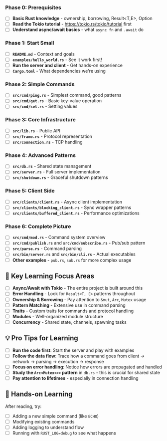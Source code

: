 ### **Phase 0: Prerequisites**
- [ ] **Basic Rust knowledge** - ownership, borrowing, Result<T,E>, Option<T>
- [ ] **Read the Tokio tutorial** - https://tokio.rs/tokio/tutorial first
- [ ] **Understand async/await basics** - what `async fn` and `.await` do

### **Phase 1: Start Small**
- [ ] **`README.md`** - Context and goals
- [ ] **`examples/hello_world.rs`** - See it work first!
- [ ] **Run the server and client** - Get hands-on experience
- [ ] **`Cargo.toml`** - What dependencies we're using

### **Phase 2: Simple Commands**
- [ ] **`src/cmd/ping.rs`** - Simplest command, good patterns
- [ ] **`src/cmd/get.rs`** - Basic key-value operation
- [ ] **`src/cmd/set.rs`** - Setting values

### **Phase 3: Core Infrastructure**
- [ ] **`src/lib.rs`** - Public API
- [ ] **`src/frame.rs`** - Protocol representation
- [ ] **`src/connection.rs`** - TCP handling

### **Phase 4: Advanced Patterns**
- [ ] **`src/db.rs`** - Shared state management
- [ ] **`src/server.rs`** - Full server implementation
- [ ] **`src/shutdown.rs`** - Graceful shutdown patterns

### **Phase 5: Client Side**
- [ ] **`src/clients/client.rs`** - Async client implementation
- [ ] **`src/clients/blocking_client.rs`** - Sync wrapper patterns
- [ ] **`src/clients/buffered_client.rs`** - Performance optimizations

### **Phase 6: Complete Picture**
- [ ] **`src/cmd/mod.rs`** - Command system overview
- [ ] **`src/cmd/publish.rs`** and **`src/cmd/subscribe.rs`** - Pub/sub pattern
- [ ] **`src/parse.rs`** - Command parsing
- [ ] **`src/bin/server.rs`** and **`src/bin/cli.rs`** - Actual executables
- [ ] **Other examples** - `pub.rs`, `sub.rs` for more complex usage

## 🧠 **Key Learning Focus Areas**

- [ ] **Async/Await with Tokio** - The entire project is built around this
- [ ] **Error Handling** - Look for `Result<T, E>` patterns throughout
- [ ] **Ownership & Borrowing** - Pay attention to `&mut`, `Arc`, `Mutex` usage
- [ ] **Pattern Matching** - Extensive use in command parsing
- [ ] **Traits** - Custom traits for commands and protocol handling
- [ ] **Modules** - Well-organized module structure
- [ ] **Concurrency** - Shared state, channels, spawning tasks

## 💡 **Pro Tips for Learning**

- [ ] **Run the code first**: Start the server and play with examples
- [ ] **Follow the data flow**: Trace how a command goes from client → network → parsing → execution → response
- [ ] **Focus on error handling**: Notice how errors are propagated and handled
- [ ] **Study the `Arc<Mutex<>>` pattern** in `db.rs` - this is crucial for shared state
- [ ] **Pay attention to lifetimes** - especially in connection handling

## 🚀 **Hands-on Learning**

After reading, try:

- [ ] Adding a new simple command (like `ECHO`)
- [ ] Modifying existing commands
- [ ] Adding logging to understand flow
- [ ] Running with `RUST_LOG=debug` to see what happens
